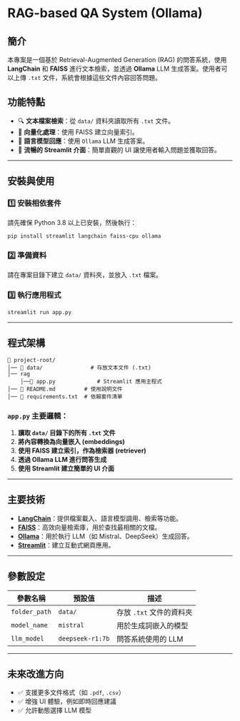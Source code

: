 # RAG-based QA System (Ollama)

## 簡介
本專案是一個基於 Retrieval-Augmented Generation (RAG) 的問答系統，使用 **LangChain** 和 **FAISS** 進行文本檢索，並透過 **Ollama** LLM 生成答案。使用者可以上傳 `.txt` 文件，系統會根據這些文件內容回答問題。

## 功能特點
- 🔍 **文本檔案檢索**：從 `data/` 資料夾讀取所有 `.txt` 文件。
- 📖 **向量化處理**：使用 FAISS 建立向量索引。
- 🤖 **語言模型回應**：使用 `Ollama` LLM 生成答案。
- 🎯 **流暢的 Streamlit 介面**：簡單直觀的 UI 讓使用者輸入問題並獲取回答。

---

## 安裝與使用
### 1️⃣ 安裝相依套件
請先確保 Python 3.8 以上已安裝，然後執行：
```bash
pip install streamlit langchain faiss-cpu ollama
```

### 2️⃣ 準備資料
請在專案目錄下建立 `data/` 資料夾，並放入 `.txt` 檔案。

### 3️⃣ 執行應用程式
```bash
streamlit run app.py
```

---

## 程式架構
```
📂 project-root/
│── 📂 data/               # 存放文本文件 (.txt)
│── rag
    │──📄 app.py             # Streamlit 應用主程式
│── 📄 README.md         # 使用說明文件
│── 📄 requirements.txt  # 依賴套件清單
```

### `app.py` 主要邏輯：
1. **讀取 `data/` 目錄下的所有 `.txt` 文件**
2. **將內容轉換為向量嵌入 (embeddings)**
3. **使用 FAISS 建立索引，作為檢索器 (retriever)**
4. **透過 Ollama LLM 進行問答生成**
5. **使用 Streamlit 建立簡單的 UI 介面**

---

## 主要技術
- **[LangChain](https://python.langchain.com/)**：提供檔案載入、語言模型調用、檢索等功能。
- **[FAISS](https://faiss.ai/)**：高效向量檢索庫，用於查找最相關的文檔。
- **[Ollama](https://ollama.com/)**：用於執行 LLM（如 Mistral、DeepSeek）生成回答。
- **[Streamlit](https://streamlit.io/)**：建立互動式網頁應用。

---

## 參數設定
| 參數名稱          |  預設值               |  描述 |
|------------------|-------------------|-------------------------------|
| `folder_path`   | `data/`           | 存放 `.txt` 文件的資料夾 |
| `model_name`    | `mistral`         | 用於生成詞嵌入的模型 |
| `llm_model`     | `deepseek-r1:7b`  | 問答系統使用的 LLM |

---

## 未來改進方向
- ✅ 支援更多文件格式（如 `.pdf`, `.csv`）
- ✅ 增強 UI 體驗，例如即時回應建議
- ✅ 允許動態選擇 LLM 模型



